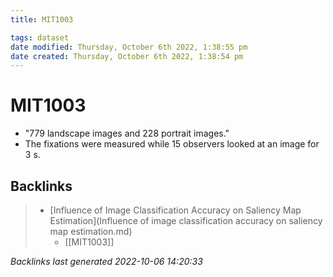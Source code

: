 ```yaml
---
title: MIT1003

tags: dataset 
date modified: Thursday, October 6th 2022, 1:38:55 pm
date created: Thursday, October 6th 2022, 1:38:54 pm
---
```


# MIT1003
- "779 landscape images and 228 portrait images."
- The fixations were measured while 15 observers looked at an image for 3 s.

## Backlinks

> - [Influence of Image Classification Accuracy on Saliency Map Estimation](Influence of image classification accuracy on saliency map estimation.md)
>   - [[MIT1003]]

_Backlinks last generated 2022-10-06 14:20:33_

